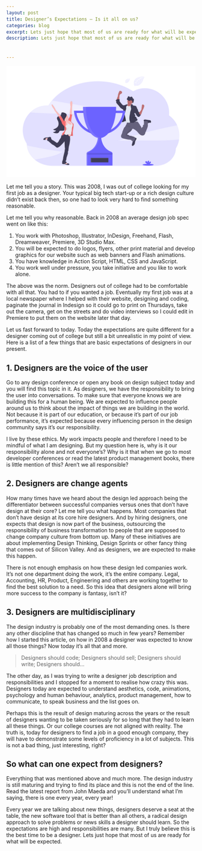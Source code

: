 ```yaml
---
layout: post
title: Designer’s Expectations — Is it all on us?
categories: blog
excerpt: Lets just hope that most of us are ready for what will be expected.
description: Lets just hope that most of us are ready for what will be expected.


---
```

<img src="/assets/images/designers-expectations.png" alt="Design expectations">

Let me tell you a story. This was 2008, I was out of college looking for my first job as a designer. Your typical big tech start-up or a rich design culture didn’t exist back then, so one had to look very hard to find something reasonable.

Let me tell you why reasonable. Back in 2008 an average design job spec went on like this:

1. You work with Photoshop, Illustrator, InDesign, Freehand, Flash, Dreamweaver, Premiere, 3D Studio Max.
2. You will be expected to do logos, flyers, other print material and develop graphics for our website such as web banners and Flash animations.
3. You have knowledge in Action Script, HTML, CSS and JavaScript.
4. You work well under pressure, you take initiative and you like to work alone.

The above was the norm. Designers out of college had to be comfortable with all that. You had to if you wanted a job. Eventually my first job was at a local newspaper where I helped with their website, designing and coding, paginate the journal in Indesign so it could go to print on Thursdays, take out the camera, get on the streets and do video interviews so I could edit in Premiere to put them on the website later that day.

Let us fast forward to today. Today the expectations are quite different for a designer coming out of college but still a bit unrealistic in my point of view. Here is a list of a few things that are basic expectations of designers in our present.

## 1. Designers are the voice of the user

Go to any design conference or open any book on design subject today and you will find this topic in it. As designers, we have the responsibility to bring the user into conversations. To make sure that everyone knows we are building this for a human being. We are expected to influence people around us to think about the impact of things we are building in the world. Not because it is part of our education, or because it’s part of our job performance, it’s expected because every influencing person in the design community says it’s our responsibility.

I live by these ethics. My work impacts people and therefore I need to be mindful of what I am designing. But my question here is, why is it our responsibility alone and not everyone’s? Why is it that when we go to most developer conferences or read the latest product management books, there is little mention of this? Aren’t we all responsible?

## 2. Designers are change agents

How many times have we heard about the design led approach being the differentiator between successful companies versus ones that don’t have design at their core? Let me tell you what happens. Most companies that don’t have design at its core hire designers. And by hiring designers, one expects that design is now part of the business, outsourcing the responsibility of business transformation to people that are supposed to change company culture from bottom up. Many of these initiatives are about implementing Design Thinking, Design Sprints or other fancy thing that comes out of Silicon Valley. And as designers, we are expected to make this happen.

There is not enough emphasis on how these design led companies work. It’s not one department doing the work, it’s the entire company. Legal, Accounting, HR, Product, Engineering and others are working together to find the best solution to a need. So this idea that designers alone will bring more success to the company is fantasy, isn’t it?

## 3. Designers are multidisciplinary

The design industry is probably one of the most demanding ones. Is there any other discipline that has changed so much in few years? Remember how I started this article, on how in 2008 a designer was expected to know all those things? Now today it’s all that and more.

> Designers should code; Designers should sell; Designers should write; Designers should…

The other day, as I was trying to write a designer job description and responsibilities and I stopped for a moment to realise how crazy this was. Designers today are expected to understand aesthetics, code, animations, psychology and human behaviour, analytics, product management, how to communicate, to speak business and the list goes on.

Perhaps this is the result of design maturing across the years or the result of designers wanting to be taken seriously for so long that they had to learn all these things. Or our college courses are not aligned with reality. The truth is, today for designers to find a job in a good enough company, they will have to demonstrate some levels of proficiency in a lot of subjects. This is not a bad thing, just interesting, right?

## So what can one expect from designers?

Everything that was mentioned above and much more. The design industry is still maturing and trying to find its place and this is not the end of the line. Read the latest report from John Maeda and you’ll understand what I’m saying, there is one every year, every year!

Every year we are talking about new things, designers deserve a seat at the table, the new software tool that is better than all others, a radical design approach to solve problems or news skills a designer should learn. So the expectations are high and responsibilities are many. But I truly believe this is the best time to be a designer. Lets just hope that most of us are ready for what will be expected.
